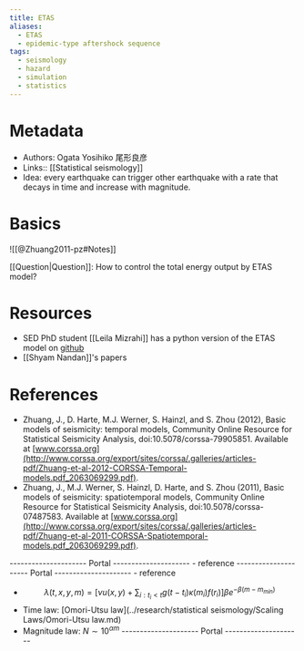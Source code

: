 ```yaml
---
title: ETAS
aliases:
  - ETAS
  - epidemic-type aftershock sequence
tags:
  - seismology
  - hazard
  - simulation
  - statistics
---
```

# Metadata
- Authors: Ogata Yosihiko 尾形良彦
- Links:: [[Statistical seismology]]
- Idea: every earthquake can trigger other earthquake with a rate that decays in time and increase with magnitude.

# Basics
![[@Zhuang2011-pz#Notes]]

[[Question|Question]]: How to control the total energy output by ETAS model? 

# Resources
- SED PhD student [[Leila Mizrahi]] has a python version of the ETAS model on [github](https://github.com/lmizrahi/etas)
- [[Shyam Nandan]]'s papers

# References
- Zhuang, J., D. Harte, M.J. Werner, S. Hainzl, and S. Zhou (2012), Basic models of  seismicity: temporal models, Community Online Resource for Statistical Seismicity  Analysis, doi:10.5078/corssa-79905851. Available at [www.corssa.org](http://www.corssa.org/export/sites/corssa/.galleries/articles-pdf/Zhuang-et-al-2012-CORSSA-Temporal-models.pdf_2063069299.pdf).
- Zhuang, J., M.J. Werner, S. Hainzl, D. Harte, and S. Zhou (2011), Basic models of seismicity: spatiotemporal models, Community Online Resource for Statistical Seismicity Analysis, doi:10.5078/corssa-07487583. Available at [www.corssa.org](http://www.corssa.org/export/sites/corssa/.galleries/articles-pdf/Zhuang-et-al-2011-CORSSA-Spatiotemporal-models.pdf_2063069299.pdf).




--------------------- Portal ---------------------
    - reference
--------------------- Portal ---------------------
    - reference
- $$\lambda(t, x, y, m)=[\nu u(x, y)+ \displaystyle\sum_{i:t_i<t} g(t-t_i)\kappa(m_i)f(r_i)]\beta e^{-\beta(m-m_{min})}$$
- Time law:  [Omori-Utsu law](../research/statistical seismology/Scaling Laws/Omori-Utsu law.md) 
- Magnitude law: $N \sim10^{\alpha m}$ 
--------------------- Portal ---------------------
